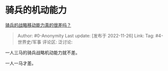 # 骑兵的机动能力
[骑兵的战略移动能力真的很差吗？](https://www.zhihu.com/question/568159220/answer/2775838082)

> Author: #0-Anonymity
> Last update: [发布于 2022-11-26]
> Link:
> Tag: #4-世界史/军事
> 评论区:
> 泛讨论:

一人三马的骑兵战略机动能力就不差。

一人一马才差。
